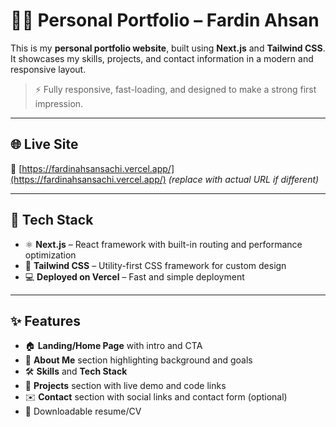 # 👨‍💻 Personal Portfolio – Fardin Ahsan

This is my **personal portfolio website**, built using **Next.js** and **Tailwind CSS**. It showcases my skills, projects, and contact information in a modern and responsive layout.

> ⚡ Fully responsive, fast-loading, and designed to make a strong first impression.

---

## 🌐 Live Site

🔗 [https://fardinahsansachi.vercel.app/](https://fardinahsansachi.vercel.app/) *(replace with actual URL if different)*

---

## 🧰 Tech Stack

- ⚛️ **Next.js** – React framework with built-in routing and performance optimization
- 🎨 **Tailwind CSS** – Utility-first CSS framework for custom design
- 💻 **Deployed on Vercel** – Fast and simple deployment

---

## ✨ Features

- 🏠 **Landing/Home Page** with intro and CTA
- 🧠 **About Me** section highlighting background and goals
- 🛠️ **Skills** and **Tech Stack**
- 📁 **Projects** section with live demo and code links
- ✉️ **Contact** section with social links and contact form (optional)
- 🧾 Downloadable resume/CV
